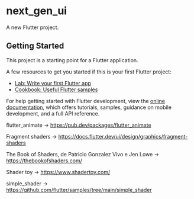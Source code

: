 # next_gen_ui

A new Flutter project.

## Getting Started

This project is a starting point for a Flutter application.

A few resources to get you started if this is your first Flutter project:

- [Lab: Write your first Flutter app](https://docs.flutter.dev/get-started/codelab)
- [Cookbook: Useful Flutter samples](https://docs.flutter.dev/cookbook)

For help getting started with Flutter development, view the
[online documentation](https://docs.flutter.dev/), which offers tutorials,
samples, guidance on mobile development, and a full API reference.


flutter_animate -> https://pub.dev/packages/flutter_animate

Fragment shaders -> https://docs.flutter.dev/ui/design/graphics/fragment-shaders

The Book of Shaders, de Patricio Gonzalez Vivo e Jen Lowe -> https://thebookofshaders.com/

Shader toy -> https://www.shadertoy.com/

simple_shader -> https://github.com/flutter/samples/tree/main/simple_shader